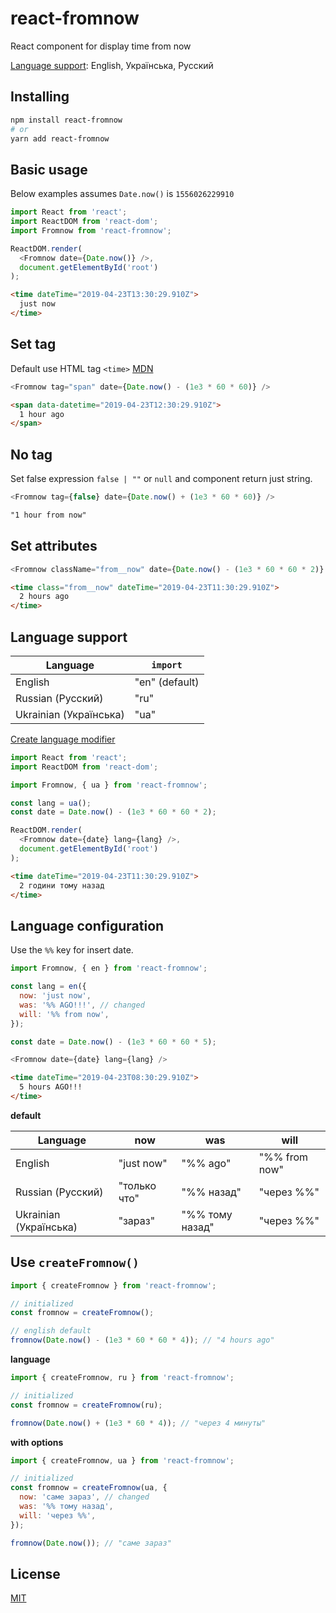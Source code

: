 # react-fromnow

React component for display time from now

[Language support](#language-support): English, Українська, Русский

## Installing

```bash
npm install react-fromnow
# or
yarn add react-fromnow
```

## Basic usage

Below examples assumes `Date.now()` is `1556026229910`

```js
import React from 'react';
import ReactDOM from 'react-dom';
import Fromnow from 'react-fromnow';

ReactDOM.render(
  <Fromnow date={Date.now()} />,
  document.getElementById('root')
);
```
```html
<time dateTime="2019-04-23T13:30:29.910Z">
  just now
</time>
```

## Set tag

Default use HTML tag `<time>` [MDN](https://developer.mozilla.org/en-US/docs/Web/HTML/Element/time)

```js
<Fromnow tag="span" date={Date.now() - (1e3 * 60 * 60)} />
```
```html
<span data-datetime="2019-04-23T12:30:29.910Z">
  1 hour ago
</span>
```

## No tag

Set false expression `false | ""` or `null` and component return just string.

```js
<Fromnow tag={false} date={Date.now() + (1e3 * 60 * 60)} />
```
```html
"1 hour from now"
```

## Set attributes

```js
<Fromnow className="from__now" date={Date.now() - (1e3 * 60 * 60 * 2)} />
```
```html
<time class="from__now" dateTime="2019-04-23T11:30:29.910Z">
  2 hours ago
</time>
```

## Language support

| Language              | `import`       |
| --------------------- | -------------- |
| English               | "en" (default) |
| Russian (Русский)     | "ru"           |
| Ukrainian (Українська)| "ua"           |

[Create language modifier](./docs/lang.md)


```js
import React from 'react';
import ReactDOM from 'react-dom';

import Fromnow, { ua } from 'react-fromnow';

const lang = ua();
const date = Date.now() - (1e3 * 60 * 60 * 2);

ReactDOM.render(
  <Fromnow date={date} lang={lang} />,
  document.getElementById('root')
);
```

```html
<time dateTime="2019-04-23T11:30:29.910Z">
  2 години тому назад
</time>
```

## Language configuration

Use the `%%` key for insert date.

```js
import Fromnow, { en } from 'react-fromnow';

const lang = en({
  now: 'just now',
  was: '%% AGO!!!', // changed
  will: '%% from now',
});

const date = Date.now() - (1e3 * 60 * 60 * 5);

<Fromnow date={date} lang={lang} />
```
```html
<time dateTime="2019-04-23T08:30:29.910Z">
  5 hours AGO!!!
</time>
```

**default**

| Language               | now          | was             | will          |
| ---------------------- | ------------ | --------------- | --------------|
| English                | "just now"   | "%% ago"        | "%% from now" |
| Russian (Русский)      | "только что" | "%% назад"      | "через %%"    |
| Ukrainian (Українська) | "зараз"      | "%% тому назад" | "через %%"    |

## Use `createFromnow()`

```js
import { createFromnow } from 'react-fromnow';

// initialized
const fromnow = createFromnow();

// english default
fromnow(Date.now() - (1e3 * 60 * 60 * 4)); // "4 hours ago"
```

**language**

```js
import { createFromnow, ru } from 'react-fromnow';

// initialized
const fromnow = createFromnow(ru);

fromnow(Date.now() + (1e3 * 60 * 4)); // "через 4 минуты"
```

**with options**
```js
import { createFromnow, ua } from 'react-fromnow';

// initialized
const fromnow = createFromnow(ua, {
  now: 'саме зараз', // changed
  was: '%% тому назад',
  will: 'через %%',
});

fromnow(Date.now()); // "саме зараз"
```

## License

[MIT](./LICENSE)
